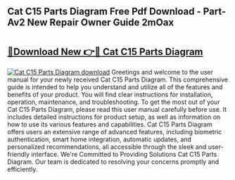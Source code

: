 ## Cat C15 Parts Diagram Free Pdf Download - Part-Av2 New Repair Owner Guide 2mOax

# <h2><a href="http://dfihov.blite.top/?on=Cat+C15+Parts+Diagram">🔗Download New 👉🔴 Cat C15 Parts Diagram</a></h2>

[![Cat C15 Parts Diagram download](https://i.imgur.com/lujVjoI.png)](http://dfihov.blite.top/?on=Cat+C15+Parts+Diagram)
Greetings and welcome to the user manual for your newly received Cat C15 Parts Diagram. This comprehensive guide is intended to help you understand and utilize all of the features and benefits of your product. You will find clear instructions for installation, operation, maintenance, and troubleshooting. To get the most out of your Cat C15 Parts Diagram, please read this user manual carefully before use. It includes detailed instructions for product setup, as well as information on how to use its various features and capabilities. Cat C15 Parts Diagram offers users an extensive range of advanced features, including biometric authentication, smart home integration, automatic updates, and personalized recommendations, all accessible through the sleek and user-friendly interface. We're Committed to Providing Solutions Cat C15 Parts Diagram. Our team is dedicated to resolving your concerns promptly and efficiently.
